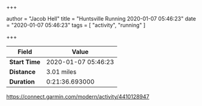 +++

author = "Jacob Hell"
title = "Huntsville Running 2020-01-07 05:46:23"
date = "2020-01-07 05:46:23"
tags = [
    "activity", "running"
]

+++

<!--more-->

|Field  |Value  |
|--- | --- |
|**Start Time**|2020-01-07 05:46:23|
|**Distance**|3.01 miles|
|**Duration**|0:21:36.693000|

https://connect.garmin.com/modern/activity/4410128947